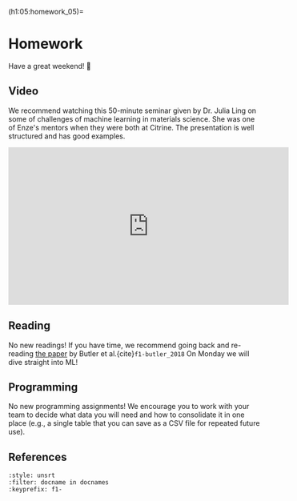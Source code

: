 (h1:05:homework_05)=
# Homework

Have a great weekend! 🌊


## Video

We recommend watching this 50-minute seminar given by Dr. Julia Ling on some of challenges of machine learning in materials science.
She was one of Enze's mentors when they were both at Citrine.
The presentation is well structured and has good examples.

<iframe width="560" height="315" src="https://www.youtube.com/embed/28Ue_jteKI4" title="YouTube video player" frameborder="0" allow="accelerometer; autoplay; clipboard-write; encrypted-media; gyroscope; picture-in-picture" allowfullscreen></iframe>


## Reading  

No new readings!
If you have time, we recommend going back and re-reading [the paper](https://drive.google.com/file/d/1m908yMJb6WnSuxqlvpx_m-ey7xCblkhy/view?usp=sharing) by Butler et al.{cite}`f1-butler_2018` On Monday we will dive straight into ML!


## Programming

No new programming assignments! 
We encourage you to work with your team to decide what data you will need and how to consolidate it in one place (e.g., a single table that you can save as a CSV file for repeated future use).



## References

```{bibliography}
:style: unsrt
:filter: docname in docnames
:keyprefix: f1-
```

